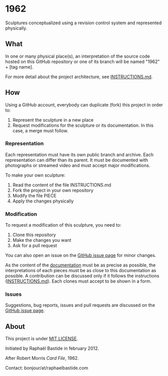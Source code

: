 # 1962

Sculptures conceptualized using a revision control system and represented physically.

## What

In one or many physical place(s), an interpretation of the source code hosted on this GitHub repository or one of its branch will be named "1962" + [tag name].

For more detail about the project architecture, see [INSTRUCTIONS.md](https://github.com/raphaelbastide/1962/blob/master/INSTRUCTIONS.md).

## How

Using a GitHub account, everybody can duplicate (fork) this project in order to:

1. Represent the sculpture in a new place
2. Request modifications for the sculpture or its documentation. In this case, a merge must follow.

### Representation

Each representation must have its own public branch and archive. Each representation can differ than its parent. It must be documented with photographs or streamed video and must accept major modifications.

To make your own sculpture:

1. Read the content of the file INSTRUCTIONS.md
2. Fork the project in your own repository
3. Modify the file PIECE
4. Apply the changes physically

### Modification

To request a modification of this sculpture, you need to: 

1. Clone this repository
2. Make the changes you want
3. Ask for a pull request

You can also open an issue on the <a href="https://github.com/raphaelbastide/1962/issues">GitHub issue page</a> for minor changes.

As the content of the [documentation](https://github.com/raphaelbastide/1962/blob/master/PIECE) must be as precise as possible, the interpretations of each pieces must be as close to this documentation as possible.
A contribution can be discussed only if it follows the instructions ([INSTRUCTIONS.md](https://github.com/raphaelbastide/1962/blob/master/INSTRUCTIONS.md)).
Each clones must accept to be shown in a form.

### Issues

Suggestions, bug reports, issues and pull requests are discussed on the [GitHub  issue page](https://github.com/raphaelbastide/1962/issues).

## About

This project is under [MIT LICENSE](http://raphael.mit-license.org/).

Initiated by Raphaël Bastide in february 2012.

After Robert Morris _Card File_, 1962.

Contact: bonjour/at/raphaelbastide.com
